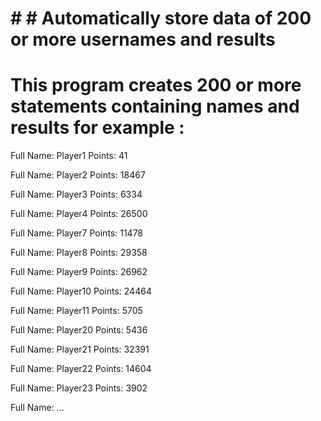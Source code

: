 # # # Automatically store data of 200 or more usernames and results


# This program creates 200 or more statements containing names and results for example :


Full Name: Player1 Points: 41 

Full Name: Player2 Points: 18467 

Full Name: Player3 Points: 6334 

Full Name: Player4 Points: 26500

Full Name: Player7 Points: 11478

Full Name: Player8 Points: 29358

Full Name: Player9 Points: 26962

Full Name: Player10 Points: 24464

Full Name: Player11 Points: 5705

Full Name: Player20 Points: 5436

Full Name: Player21 Points: 32391

Full Name: Player22 Points: 14604

Full Name: Player23 Points: 3902

Full Name: ...
